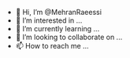 - 👋 Hi, I’m @MehranRaeessi
- 👀 I’m interested in ...
- 🌱 I’m currently learning ...
- 💞️ I’m looking to collaborate on ...
- 📫 How to reach me ...

<!---
MehranRaeessi/MehranRaeessi is a ✨ special ✨ repository because its `README.md` (this file) appears on your GitHub profile.
You can click the Preview link to take a look at your changes.
--->
